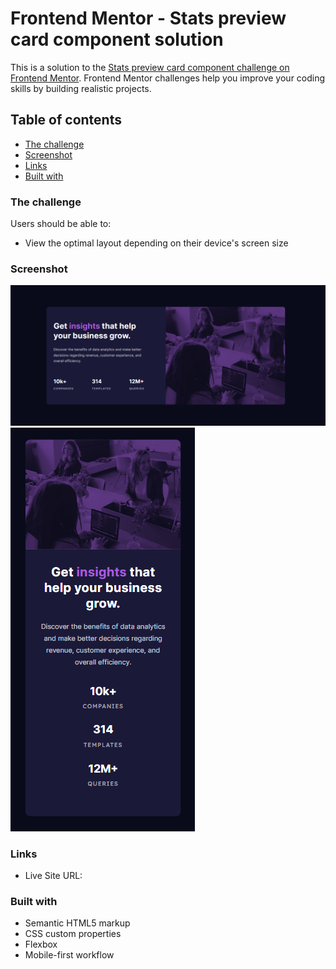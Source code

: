 # Frontend Mentor - Stats preview card component solution

This is a solution to the [Stats preview card component challenge on Frontend Mentor](https://www.frontendmentor.io/challenges/stats-preview-card-component-8JqbgoU62). Frontend Mentor challenges help you improve your coding skills by building realistic projects. 

## Table of contents

  - [The challenge](#the-challenge)
  - [Screenshot](#screenshot)
  - [Links](#links)
  - [Built with](#built-with)

### The challenge

Users should be able to:

- View the optimal layout depending on their device's screen size

### Screenshot

![](./images/stats-desktop-screenshot.png)
![](./images/stats-mobile-screenshot.png)
### Links

- Live Site URL: 

### Built with

- Semantic HTML5 markup
- CSS custom properties
- Flexbox
- Mobile-first workflow
